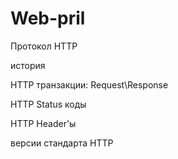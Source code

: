 # Web-pril 
Протокол HTTP

история

HTTP транзакции: Request\Response

HTTP Status коды

HTTP Header'ы

версии стандарта HTTP

